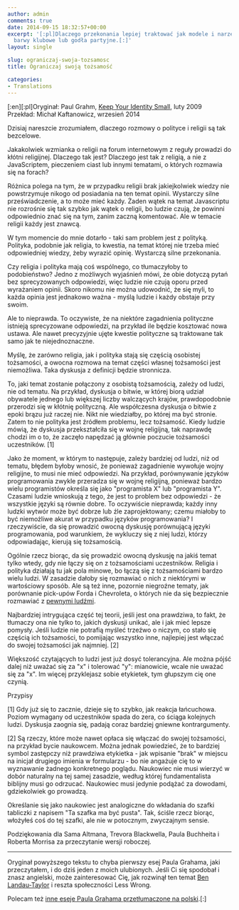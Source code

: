 ```yaml
---  
author: admin  
comments: true  
date: 2014-09-15 18:32:57+00:00  
excerpt: '[:pl]Dlaczego przekonania lepiej traktować jak modele i narzędzia, niż jak  
  barwy klubowe lub godła partyjne.[:]'  
layout: single  

slug: ograniczaj-swoja-tozsamosc  
title: Ograniczaj swoją tożsamość  

categories:  
- Translations  
---  
```


[:en]<!-- more -->[:pl]Oryginał: Paul Grahm, [Keep Your Identity Small](http://www.paulgraham.com/identity.html), luty 2009  
Przekład: Michał Kaftanowicz, wrzesień 2014  

Dzisiaj nareszcie zrozumiałem, dlaczego rozmowy o polityce i religii są tak bezcelowe.  

Jakakolwiek wzmianka o religii na forum internetowym z reguły prowadzi do kłótni religijnej. Dlaczego tak jest? Dlaczego jest tak z religią, a nie z JavaScriptem, pieczeniem ciast lub innymi tematami, o których rozmawia się na forach?  

<!-- more -->Różnica polega na tym, że w przypadku religii brak jakiejkolwiek wiedzy nie powstrzymuje nikogo od posiadania na ten temat opinii. Wystarczy silne przeświadczenie, a to może mieć każdy. Żaden wątek na temat Javascriptu nie rozrośnie się tak szybko jak wątek o religii, bo ludzie czują, że powinni odpowiednio znać się na tym, zanim zaczną komentować. Ale w temacie religii każdy jest znawcą.  

W tym momencie do mnie dotarło - taki sam problem jest z polityką. Polityka, podobnie jak religia, to kwestia, na temat której nie trzeba mieć odpowiedniej wiedzy, żeby wyrazić opinię. Wystarczą silne przekonania.  

Czy religia i polityka mają coś wspólnego, co tłumaczyłoby to podobieństwo? Jedno z możliwych wyjaśnień mówi, że obie dotyczą pytań bez sprecyzowanych odpowiedzi, więc ludzie nie czują oporu przed wyrażaniem opinii. Skoro nikomu nie można udowodnić, że się myli, to każda opinia jest jednakowo ważna - myślą ludzie i każdy obstaje przy swoim.  

Ale to nieprawda. To oczywiste, że na niektóre zagadnienia polityczne istnieją sprecyzowane odpowiedzi, na przykład ile będzie kosztować nowa ustawa. Ale nawet precyzyjnie ujęte kwestie polityczne są traktowane tak samo jak te niejednoznaczne.  

Myślę, że zarówno religia, jak i polityka stają się częścią osobistej tożsamości, a owocna rozmowa na temat części własnej tożsamości jest niemożliwa. Taka dyskusja z definicji będzie stronnicza.  

To, jaki temat zostanie połączony z osobistą tożsamością, zależy od ludzi, nie od tematu. Na przykład, dyskusja o bitwie, w której biorą udział obywatele jednego lub większej liczby walczących krajów, prawdopodobnie przerodzi się w kłótnię polityczną. Ale współczesna dyskusja o bitwie z epoki brązu już raczej nie. Nikt nie wiedziałby, po której ma być stronie. Zatem to nie polityka jest źródłem problemu, lecz tożsamość. Kiedy ludzie mówią, że dyskusja przekształciła się w wojnę religijną, tak naprawdę chodzi im o to, że zaczęło napędzać ją głównie poczucie tożsamości uczestników. [1]  

Jako że moment, w którym to następuje, zależy bardziej od ludzi, niż od tematu, błędem byłoby wnosić, że ponieważ zagadnienie wywołuje wojny religijne, to musi nie mieć odpowiedzi. Na przykład, porównywanie języków programowania zwykle przeradza się w wojnę religijną, ponieważ bardzo wielu programistów określa się jako "programista X" lub "programista Y". Czasami ludzie wnioskują z tego, że jest to problem bez odpowiedzi - że wszystkie języki są równie dobre. To oczywiście nieprawda; każdy inny ludzki wytwór może być dobrze lub źle zaprojektowany; czemu miałoby to być niemożliwe akurat w przypadku języków programowania? I rzeczywiście, da się prowadzić owocną dyskusję porównującą języki programowania, pod warunkiem, że wykluczy się z niej ludzi, którzy odpowiadając, kierują się tożsamością.  

Ogólnie rzecz biorąc, da się prowadzić owocną dyskusję na jakiś temat tylko wtedy, gdy nie łączy się on z tożsamościami uczestników. Religia i polityka działają tu jak pola minowe, bo łączą się z tożsamościami bardzo wielu ludzi. W zasadzie dałoby się rozmawiać o nich z niektórymi w wartościowy sposób. Ale są też inne, pozornie niegroźne tematy, jak porównanie pick-upów Forda i Chevroleta, o których nie da się bezpiecznie rozmawiać z [pewnymi ludźmi](http://www.theledger.com/apps/pbcs.dll/article?AID=/20060418/NEWS/604180378/1039).  

Najbardziej intrygująca część tej teorii, jeśli jest ona prawdziwa, to fakt, że tłumaczy ona nie tylko to, jakich dyskusji unikać, ale i jak mieć lepsze pomysły. Jeśli ludzie nie potrafią myśleć trzeźwo o niczym, co stało się częścią ich tożsamości, to pomijając wszystko inne, najlepiej jest włączać do swojej tożsamości jak najmniej. [2]  

Większość czytających to ludzi jest już dosyć tolerancyjna. Ale można pójść dalej niż uważać się za "x" i tolerować "y": mianowicie, wcale nie uważać się za "x". Im więcej przyklejasz sobie etykietek, tym głupszym cię one czynią.  

Przypisy  

[1] Gdy już się to zacznie, dzieje się to szybko, jak reakcja łańcuchowa. Poziom wymagany od uczestników spada do zera, co ściąga kolejnych ludzi. Dyskusja zaognia się, padają coraz bardziej gniewne kontrargumenty.  

[2] Są rzeczy, które może nawet opłaca się włączać do swojej tożsamości, na przykład bycie naukowcem. Można jednak powiedzieć, że to bardziej symbol zastępczy niż prawdziwa etykietka - jak wpisanie "brak" w miejscu na inicjał drugiego imienia w formularzu - bo nie angażuje cię to w wyznawanie żadnego konkretnego poglądu. Naukowiec nie musi wierzyć w dobór naturalny na tej samej zasadzie, według której fundamentalista biblijny musi go odrzucać. Naukowiec musi jedynie podążać za dowodami, gdziekolwiek go prowadzą.  

Określanie się jako naukowiec jest analogiczne do wkładania do szafki tabliczki z napisem "Ta szafka ma być pusta". Tak, ściśle rzecz biorąc, włożyłeś coś do tej szafki, ale nie w potocznym, zwyczajnym sensie.  

Podziękowania dla Sama Altmana, Trevora Blackwella, Paula Buchheita i Roberta Morrisa za przeczytanie wersji roboczej.  

***  

Oryginał powyższego tekstu to chyba pierwszy esej Paula Grahama, jaki przeczytałem, i do dziś jeden z moich ulubionych. Jeśli Ci się spodobał i znasz angielski, może zainteresować Cię, jak rozwinął ten temat [Ben Landau-Taylor](http://lesswrong.com/lw/idj/use_your_identity_carefully/) i reszta społeczności Less Wrong.  

Polecam też [inne eseje Paula Grahama przetłumaczone na polski](http://esejepg.pl/).[:]  
